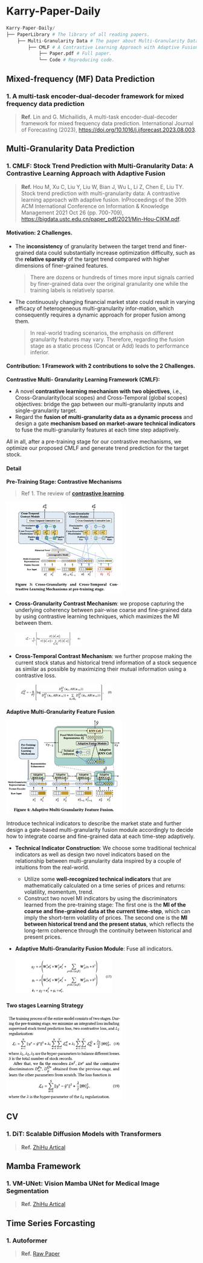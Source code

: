 # Karry-Paper-Daily

```python
Karry-Paper-Daily/
├── PaperLibrary # The library of all reading papers.
    ├── Multi-Granularity Data # The paper about Multi-Granularity Data Prediction.
        ├── CMLF # A Contrastive Learning Approach with Adaptive Fusion.
            ├── Paper.pdf # Full paper.
            └── Code # Reproducing code.
```



## Mixed-frequency (MF) Data Prediction

### 1. A multi-task encoder-dual-decoder framework for mixed frequency data prediction

> **Ref**. Lin and G. Michailidis, A multi-task encoder-dual-decoder framework for mixed frequency data prediction. International Journal of Forecasting (2023), https://doi.org/10.1016/j.ijforecast.2023.08.003.



## Multi-Granularity Data Prediction

### 1. CMLF: Stock Trend Prediction with Multi-Granularity Data: A Contrastive Learning Approach with Adaptive Fusion

> **Ref.** Hou M, Xu C, Liu Y, Liu W, Bian J, Wu L, Li Z, Chen E, Liu TY. Stock trend prediction with multi-granularity data: A contrastive learning approach with adaptive fusion. InProceedings of the 30th ACM International Conference on Information & Knowledge Management 2021 Oct 26 (pp. 700-709), https://bigdata.ustc.edu.cn/paper_pdf/2021/Min-Hou-CIKM.pdf.

#### Motivation: 2 Challenges.

- The **inconsistency** of granularity between the target trend and finer-grained data could substantially increase optimization difficulty, such as the **relative sparsity** of the target trend compared with higher dimensions of finer-grained features.

  > There are dozens or hundreds of times more input signals carried by finer-grained data over the original granularity one while the training labels is relatively sparse.

- The continuously changing financial market state could result in varying efficacy of heterogeneous multi-granularity infor-mation, which consequently requires a dynamic approach for proper fusion among them.

  > In real-world trading scenarios, the emphasis on different granularity features may vary. Therefore, regarding the fusion stage as a static process (Concat or Add) leads to performance inferior.

#### Contribution: 1 Framework with 2 contributions to solve the 2 Challenges.

**Contrastive Multi- Granularity Learning Framework (CMLF):**

- A novel **contrastive learning mechanism with two objectives**, i.e., Cross-Granularity(local scopes) and Cross-Temporal (global scopes) objectives: bridge the gap between our multi-granularity inputs and single-granularity target.
- Regard the **fusion of multi-granularity data as a dynamic process** and design a gate **mechanism based on market-aware technical indicators** to fuse the multi-granularity features at each time step adaptively.

All in all, after a pre-training stage for our contrastive mechanisms, we optimize our proposed CMLF and generate trend prediction for the target stock.

#### Detail

**Pre-Training Stage: Contrastive Mechanisms**

> Ref 1. The review of [**contrastive learning**](https://zhuanlan.zhihu.com/p/346686467).

<img src="./README.assets/CMLF_F1.png" alt="CMLF_F1" style="zoom:30%;" />

- **Cross-Granularity Contrast Mechanism**: we propose capturing the underlying coherency between pair-wise coarse and fine-grained data by using contrastive learning techniques, which maximizes the MI between them.

  <img src="./README.assets/CMLF_L1.png" alt="CMLF_L1" style="zoom:17%;" />

- **Cross-Temporal Contrast Mechanism**: we further propose making the current stock status and historical trend information of a stock sequence as similar as possible by maximizing their mutual information using a contrastive loss. 

  <img src="./README.assets/CMLF_L2.png" alt="CMLF_L2" style="zoom:25%;" />

**Adaptive Multi-Granularity Feature Fusion**

<img src="./README.assets/CMLF_F2.png" alt="CMLF_F2" style="zoom:30%;" />

Introduce technical indicators to describe the market state and further design a gate-based multi-granularity fusion module accordingly to decide how to integrate coarse and fine-grained data at each time-step adaptively.

- **Technical Indicator Construction**: We choose some traditional technical indicators as well as design two novel indicators based on the relationship between multi-granularity data inspired by a couple of intuitions from the real-world.

  - Utilize some **well-recognized technical indicators** that are mathematically calculated on a time series of prices and returns: volatility, momentum, trend.
  - Construct two novel MI indicators by using the discriminators learned from the pre-training stage: The first one is the **MI of the coarse and fine-grained data at the current time-step**, which can imply the short-term volatility of prices. The second one is the **MI between historical trend and the present status**, which reflects the long-term coherence through the continuity between historical and present prices. 

- **Adaptive Multi-Granularity Fusion Module**: Fuse all indicators.

  <img src="./README.assets/CMLF_P.png" alt="CMLF_P" style="zoom:25%;" />

#### Two stages Learning Strategy

<img src="./README.assets/LearningStrategy.png" alt="LearningStrategy" style="zoom:30%;" />





## CV

### 1. DiT: Scalable Diffusion Models with Transformers

> **Ref.** [ZhiHu Artical](https://zhuanlan.zhihu.com/p/682815406)



## Mamba Framework

### 1. VM-UNet: Vision Mamba UNet for Medical Image Segmentation

> **Ref.** [ZhiHu Artical](https://zhuanlan.zhihu.com/p/683480010)

 

## Time Series Forcasting

### 1. Autoformer

> **Ref.** [Raw Paper](PaperLibrary/Autoformer.pdf)

### 

